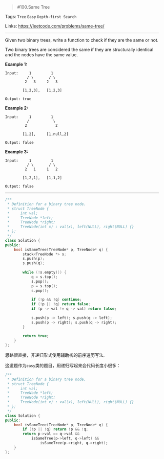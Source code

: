 > #100.Same Tree

Tags: `Tree` `Easy` `Depth-first Search`

Links: <https://leetcode.com/problems/same-tree/>

---

Given two binary trees, write a function to check if they are the same or not.

Two binary trees are considered the same if they are structurally identical and the nodes have the same value.

**Example 1:**

```
Input:     1         1
          / \       / \
         2   3     2   3

        [1,2,3],   [1,2,3]

Output: true
```

**Example 2:**

```
Input:     1         1
          /           \
         2             2

        [1,2],     [1,null,2]

Output: false
```

**Example 3:**

```
Input:     1         1
          / \       / \
         2   1     1   2

        [1,2,1],   [1,1,2]

Output: false
```

---

```c++
/**
 * Definition for a binary tree node.
 * struct TreeNode {
 *     int val;
 *     TreeNode *left;
 *     TreeNode *right;
 *     TreeNode(int x) : val(x), left(NULL), right(NULL) {}
 * };
 */
class Solution {
public:
    bool isSameTree(TreeNode* p, TreeNode* q) {
        stack<TreeNode *> s;
        s.push(p);
        s.push(q);
        
        while (!s.empty()) {
            q = s.top();
            s.pop();
            p = s.top();
            s.pop();
            
            if (!p && !q) continue;
            if (!p || !q) return false;
            if (p -> val != q -> val) return false;
            
            s.push(p -> left); s.push(q -> left);
            s.push(p -> right); s.push(q -> right);
        }
        
        return true;
    }
};
```

思路很直接，非递归形式使用辅助栈的前序遍历写法.

这道题作为`easy`类的题目，用递归写起来会代码长度小很多：

```c++
/**
 * Definition for a binary tree node.
 * struct TreeNode {
 *     int val;
 *     TreeNode *left;
 *     TreeNode *right;
 *     TreeNode(int x) : val(x), left(NULL), right(NULL) {}
 * };
 */
class Solution {
public:
    bool isSameTree(TreeNode* p, TreeNode* q) {
        if (!p || !q) return !p && !q;
        return p->val == q->val && 
            isSameTree(p->left, q->left) &&
                isSameTree(p->right, q->right);
    }
};
```



